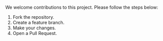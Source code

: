 We welcome contributions to this project. Please follow the steps below:

1. Fork the repository.
2. Create a feature branch.
3. Make your changes.
4. Open a Pull Request.
